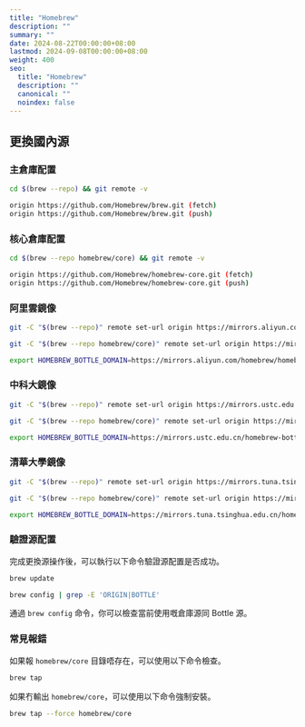 ```yaml
---
title: "Homebrew"
description: ""
summary: ""
date: 2024-08-22T00:00:00+08:00
lastmod: 2024-09-08T00:00:00+08:00
weight: 400
seo:
  title: "Homebrew"
  description: ""
  canonical: ""
  noindex: false
---
```


## 更換國內源

### 主倉庫配置

```bash {frame="none"}
cd $(brew --repo) && git remote -v
```

```bash {frame="none"}
origin https://github.com/Homebrew/brew.git (fetch)
origin https://github.com/Homebrew/brew.git (push)
```

### 核心倉庫配置

```bash {frame="none"}
cd $(brew --repo homebrew/core) && git remote -v
```

```bash {frame="none"}
origin https://github.com/Homebrew/homebrew-core.git (fetch)
origin https://github.com/Homebrew/homebrew-core.git (push)
```

### 阿里雲鏡像

```bash {frame="none"}
git -C "$(brew --repo)" remote set-url origin https://mirrors.aliyun.com/homebrew/brew.git
```

```bash {frame="none"}
git -C "$(brew --repo homebrew/core)" remote set-url origin https://mirrors.aliyun.com/homebrew/homebrew-core.git
```

```bash {frame="none"}
export HOMEBREW_BOTTLE_DOMAIN=https://mirrors.aliyun.com/homebrew/homebrew-bottles
```

### 中科大鏡像

```bash {frame="none"}
git -C "$(brew --repo)" remote set-url origin https://mirrors.ustc.edu.cn/brew.git
```

```bash {frame="none"}
git -C "$(brew --repo homebrew/core)" remote set-url origin https://mirrors.ustc.edu.cn/homebrew-core.git
```

```bash {frame="none"}
export HOMEBREW_BOTTLE_DOMAIN=https://mirrors.ustc.edu.cn/homebrew-bottles
```

### 清華大學鏡像

```bash {frame="none"}
git -C "$(brew --repo)" remote set-url origin https://mirrors.tuna.tsinghua.edu.cn/git/homebrew/brew.git
```

```bash {frame="none"}
git -C "$(brew --repo homebrew/core)" remote set-url origin https://mirrors.tuna.tsinghua.edu.cn/git/homebrew/homebrew-core.git
```

```bash {frame="none"}
export HOMEBREW_BOTTLE_DOMAIN=https://mirrors.tuna.tsinghua.edu.cn/homebrew-bottles
```

### 驗證源配置

完成更換源操作後，可以執行以下命令驗證源配置是否成功。

```bash {frame="none"}
brew update
```

```bash {frame="none"}
brew config | grep -E 'ORIGIN|BOTTLE'
```

通過 `brew config` 命令，你可以檢查當前使用嘅倉庫源同 Bottle 源。

### 常見報錯

如果報 `homebrew/core` 目錄唔存在，可以使用以下命令檢查。

```bash {frame="none"}
brew tap
```

如果冇輸出 `homebrew/core`，可以使用以下命令強制安裝。

```bash {frame="none"}
brew tap --force homebrew/core
```
